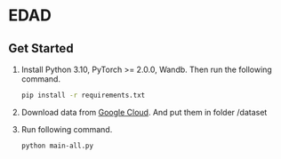 # EDAD



## Get Started

1. Install Python 3.10, PyTorch >= 2.0.0, Wandb. Then run the following command.
    ```bash
    pip install -r requirements.txt
    ```
2. Download data from [Google Cloud](https://drive.google.com/drive/folders/1gisthCoE-RrKJ0j3KPV7xiibhHWT9qRm?usp=sharing). And put them in folder /dataset
3. Run following  command.

    ```bash
    python main-all.py
    ```

